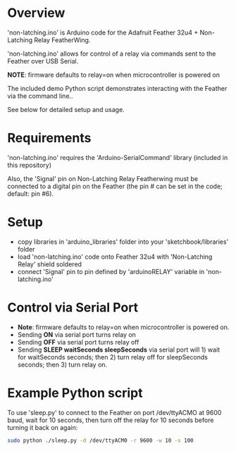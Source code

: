 # Overview

'non-latching.ino' is Arduino code for the Adafruit Feather 32u4 + Non-Latching Relay FeatherWing.

'non-latching.ino' allows for control of a relay via commands sent to the Feather over USB Serial.

**NOTE**: firmware defaults to relay=on when microcontroller is powered on

The included demo Python script demonstrates interacting with the Feather via the command line..

See below for detailed setup and usage.

# Requirements

'non-latching.ino' requires the 'Arduino-SerialCommand' library (included in this repository)

Also, the 'Signal' pin on Non-Latching Relay Featherwing must be connected to a digital pin on the Feather (the pin # can be set in the code; default: pin #6).

# Setup

- copy libraries in 'arduino_libraries' folder into your 'sketchbook/libraries' folder
- load 'non-latching.ino' code onto Feather 32u4 with 'Non-Latching Relay' shield soldered
- connect 'Signal' pin to pin defined by 'arduinoRELAY' variable in 'non-latching.ino'

# Control via Serial Port 

- **Note**: firmware defaults to relay=on when microcontroller is powered on.
- Sending **ON** via serial port turns relay on  
- Sending **OFF** via serial port turns relay off  
- Sending **SLEEP waitSeconds sleepSeconds** via serial port will 1) wait for waitSeconds seconds; then 2) turn relay off for sleepSeconds seconds; then 3) turn relay on.


# Example Python script 

To use 'sleep.py' to connect to the Feather on port /dev/ttyACMO at 9600 baud, wait for 10 seconds, then turn off the relay for 10 seconds before turning it back on again:


``` bash
sudo python ./sleep.py -d /dev/ttyACM0 -r 9600 -w 10 -s 100
```

 

